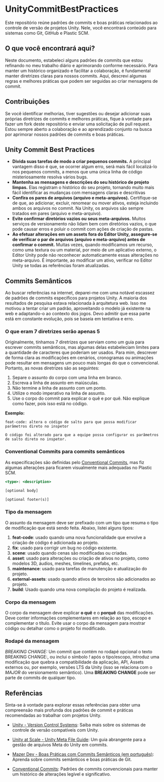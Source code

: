 # UnityCommitBestPractices

Este repositório reúne padrões de commits e boas práticas relacionados ao controle de versão de projetos Unity. Nele, você encontrará conteúdo para sistemas como Git, GitHub e Plastic SCM.

## O que você encontrará aqui?

Neste documento, estabeleci alguns padrões de commits que estou refinando no meu trabalho diário e aprimorando conforme necessário. Para manter um histórico organizado e facilitar a colaboração, é fundamental manter diretrizes claras para nossos commits. Aqui, descrevi algumas regras e melhores práticas que podem ser seguidas ao criar mensagens de commit.

## Contribuições

Se você identificar melhorias, tiver sugestões ou desejar adicionar suas próprias diretrizes de commits e melhores práticas, fique à vontade para fazer um fork deste repositório e enviar uma solicitação de pull request. Estou sempre aberto a colaboração e ao aprendizado conjunto na busca por aprimorar nossos padrões de commits e boas práticas.

## Unity Commit Best Practices

- **Divida suas tarefas de modo a criar pequenos commits.** A principal vantagem disso é que, se ocorrer algum erro, será mais fácil localizá-lo nos pequenos commits, a menos que uma única linha de código misteriosamente resolva vários bugs.
- **Mantenha as mensagens e descrições do seu histórico de projeto limpas.** Elas registram o histórico do seu projeto, tornando muito mais fácil identificar as mudanças com mensagens claras e descritivas
- **Confira os pares de arquivos (arquivo e meta-arquivos).** Certifique-se de que, ao adicionar, excluir, renomear ou mover ativos, esteja incluindo ambos os arquivos no commit. Na Unity, os arquivos são sempre tratados em pares (arquivo e meta-arquivo).
- **Evite confirmar diretórios vazios ou seus meta-arquivos.** Muitos serviços de versionamento não lidam bem com diretórios vazios, o que pode causar erros e poluir o commit com ações de criação de pastas.
- **Ao efetuar alterações em um assets fora do Editor Unity, assegure-se de verificar o par de arquivos (arquivo e meta-arquivo) antes de confirmar o commit.** Muitas vezes, quando modificamos um recurso, como uma textura ou um material, por meio de um aplicativo externo, o Editor Unity pode não reconhecer automaticamente essas alterações no meta-arquivo. É importante, ao modificar um ativo, verificar no Editor Unity se todas as referências foram atualizadas.

## Commits **Semânticos**

Ao buscar referências na internet, deparei-me com uma notável escassez de padrões de commits específicos para projetos Unity. A maioria dos resultados de pesquisa estava relacionada à arquitetura web. Isso me motivou a tentar criar um padrão, aproveitando o modelo já existente na web e adaptando-o ao contexto dos jogos. Devo admitir que essa parte está em constante evolução, pois se baseia em tentativa e erro.

### O que eram 7 diretrizes serão apenas 5

Originalmente, tínhamos 7 diretrizes que serviam como um guia para escrever commits semânticos, mas algumas delas estabeleciam limites para a quantidade de caracteres que poderiam ser usados. Para mim, descrever de forma clara as modificações em cenários, cronogramas ou animações pode resultar em mensagens um pouco mais longas do que o convencional. Portanto, as novas diretrizes são as seguintes:

1. Separe o assunto do corpo com uma linha em branco.
2. Escreva a linha de assunto em maiúsculas.
3. Não termine a linha de assunto com um ponto.
4. Utilize o modo imperativo na linha de assunto.
5. Use o corpo do commit para explicar o quê e por quê. Não explique como fazer, pois isso está no código.

**Exemplo:**
```
feat-code: altera o código de salto para que possa modificar parâmetros direto no inspetor

O código foi alterado para que a equipe possa configurar os parâmetros de salto direto no inspetor.
```

### Conventional Commits para commits semânticos

As especificações são definidas pelo [Conventional Commits](https://www.conventionalcommits.org/en/v1.0.0/), mas fiz algumas alterações para ficarem visualmente mais adequadas no Plastic SCM.

```jsx
<type>: <description>

[optional body]

[optional footer(s)]
```

### Tipo da mensagem

O assunto da mensagem deve ser prefixado com um tipo que resuma o tipo de modificação que está sendo feita. Abaixo, listei alguns tipos:

1. **feat-code**: usado quando uma nova funcionalidade que envolve a criação de código é adicionada ao projeto.
2. **fix**: usado para corrigir um bug no código existente.
3. **scene**: usado quando cenas são modificadas ou criadas.
4. **asset**: usado para alterações ou criação de ativos no projeto, como modelos 3D, áudios, meshes, timelines, prefabs, etc.
5. **maintenance**: usado para tarefas de manutenção e atualização do projeto.
6. **external-assets**: usado quando ativos de terceiros são adicionados ao projeto.
7. **build**: Usado quando uma nova compilação do projeto é realizada.

### Corpo da mensagem

O corpo da mensagem deve explicar **o quê** e o **porquê** das modificações. Deve conter informações complementares em relação ao tipo, escopo e complementar o título. Evite usar o corpo da mensagem para mostrar código ou detalhar como o projeto foi modificado.

### Rodapé da mensagem

*BREAKING CHANGE:* Um commit que contém no rodapé opcional o texto BREAKING CHANGE:, ou inclui o símbolo *!* após o tipo/escopo, introduz uma modificação que quebra a compatibilidade da aplicação, API, Assets externos ou, por exemplo, versões LTS da Unity (isso se relaciona com o *MAJOR* do versionamento semântico). Uma **BREAKING CHANGE** pode ser parte de commits de qualquer tipo.

## Referências

Sinta-se à vontade para explorar essas referências para obter uma compreensão mais profunda dos padrões de commit e práticas recomendadas ao trabalhar com projetos Unity.

- [Unity - Version Control Systems](https://unity.com/how-to/version-control-systems): Saiba mais sobre os sistemas de controle de versão compatíveis com Unity.

- [Unity at Scale - Unity Meta File Guide](https://unityatscale.com/unity-meta-file-guide/checklist-committing-unity-assets/): Um guia abrangente para a gestão de arquivos Meta do Unity em commits.

- [Mazer Dev - Boas Práticas com Commits Semânticos (em português)](https://mazer.dev/pt-br/git/boas-praticas/commits-semanticos/): Aprenda sobre commits semânticos e boas práticas de Git.

- [Conventional Commits](https://www.conventionalcommits.org/en/v1.0.0/): Padrões de commits convencionais para manter um histórico de alterações legível e significativo.
